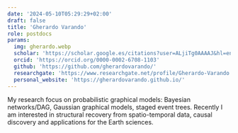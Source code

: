 ```yaml
---
date: '2024-05-10T05:29:29+02:00'
draft: false
title: 'Gherardo Varando'
role: postdocs
params:
  img: gherardo.webp
  scholar: 'https://scholar.google.es/citations?user=ALjiTg0AAAAJ&hl=en'
  orcid: 'https://orcid.org/0000-0002-6708-1103'
  github: 'https://github.com/gherardovarando/'
  researchgate: 'https://www.researchgate.net/profile/Gherardo-Varando'
  personal_website: 'https://gherardovarando.github.io/'
---
```


My research focus on probabilistic graphical models: Bayesian networks/DAG, Gaussian graphical models, staged event trees. Recently I am interested in structural recovery from spatio-temporal data, causal discovery and applications for the Earth sciences.
